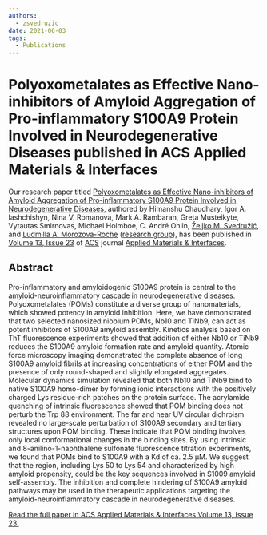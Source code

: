 ```yaml
---
authors:
  - zsvedruzic
date: 2021-06-03
tags:
  - Publications
---
```


# Polyoxometalates as Effective Nano-inhibitors of Amyloid Aggregation of Pro-inflammatory S100A9 Protein Involved in Neurodegenerative Diseases published in ACS Applied Materials & Interfaces

Our research paper titled [Polyoxometalates as Effective Nano-inhibitors of Amyloid Aggregation of Pro-inflammatory S100A9 Protein Involved in Neurodegenerative Diseases](https://pubs.acs.org/doi/full/10.1021/acsami.1c04163), authored by Himanshu Chaudhary, Igor A. Iashchishyn, Nina V. Romanova, Mark A. Rambaran, Greta Musteikyte, Vytautas Smirnovas, Michael Holmboe, C. André Ohlin, [Željko M. Svedružić](../../principal-investigator.md), and [Ludmilla A. Morozova-Roche](https://www.umu.se/en/staff/ludmilla-morozova-roche/) ([research group](https://www.umu.se/en/research/groups/ludmilla-morozova-roche/)), has been published in [Volume 13, Issue 23](https://pubs.acs.org/toc/aamick/13/23) of [ACS](https://www.acs.org/) journal [Applied Materials & Interfaces](https://pubs.acs.org/journal/aamick).

<!-- more -->

## Abstract

Pro-inflammatory and amyloidogenic S100A9 protein is central to the amyloid-neuroinflammatory cascade in neurodegenerative diseases. Polyoxometalates (POMs) constitute a diverse group of nanomaterials, which showed potency in amyloid inhibition. Here, we have demonstrated that two selected nanosized niobium POMs, Nb10 and TiNb9, can act as potent inhibitors of S100A9 amyloid assembly. Kinetics analysis based on ThT fluorescence experiments showed that addition of either Nb10 or TiNb9 reduces the S100A9 amyloid formation rate and amyloid quantity. Atomic force microscopy imaging demonstrated the complete absence of long S100A9 amyloid fibrils at increasing concentrations of either POM and the presence of only round-shaped and slightly elongated aggregates. Molecular dynamics simulation revealed that both Nb10 and TiNb9 bind to native S100A9 homo-dimer by forming ionic interactions with the positively charged Lys residue-rich patches on the protein surface. The acrylamide quenching of intrinsic fluorescence showed that POM binding does not perturb the Trp 88 environment. The far and near UV circular dichroism revealed no large-scale perturbation of S100A9 secondary and tertiary structures upon POM binding. These indicate that POM binding involves only local conformational changes in the binding sites. By using intrinsic and 8-anilino-1-naphthalene sulfonate fluorescence titration experiments, we found that POMs bind to S100A9 with a Kd of ca. 2.5 μM. We suggest that the region, including Lys 50 to Lys 54 and characterized by high amyloid propensity, could be the key sequences involved in S1009 amyloid self-assembly. The inhibition and complete hindering of S100A9 amyloid pathways may be used in the therapeutic applications targeting the amyloid-neuroinflammatory cascade in neurodegenerative diseases.

[Read the full paper in ACS Applied Materials & Interfaces Volume 13, Issue 23.](https://pubs.acs.org/doi/full/10.1021/acsami.1c04163)
